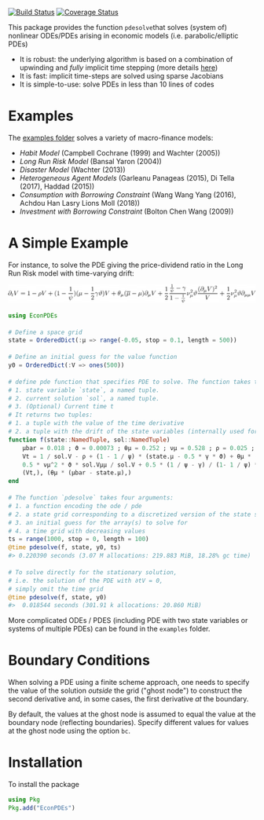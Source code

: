 [![Build Status](https://travis-ci.org/matthieugomez/EconPDEs.jl.svg?branch=master)](https://travis-ci.org/matthieugomez/EconPDEs.jl)
[![Coverage Status](https://coveralls.io/repos/matthieugomez/EconPDEs.jl/badge.svg?branch=master)](https://coveralls.io/r/matthieugomez/EconPDEs.jl?branch=master)


This package provides the function `pdesolve`that solves (system of) nonlinear ODEs/PDEs arising in economic models (i.e. parabolic/elliptic PDEs)

- It is robust: the underlying algorithm is based on a combination of upwinding and *fully* implicit time stepping (more details [here](https://github.com/matthieugomez/EconPDEs.jl/blob/master/examples/details.pdf))
- It is fast: implicit time-steps are solved using sparse Jacobians
- It is simple-to-use: solve PDEs in less than 10 lines of codes

# Examples

The [examples folder](https://github.com/matthieugomez/EconPDEs.jl/tree/master/examples)  solves a variety of macro-finance models:
- *Habit Model* (Campbell Cochrane (1999) and Wachter (2005))
- *Long Run Risk Model* (Bansal Yaron (2004))
- *Disaster Model* (Wachter (2013))
- *Heterogeneous Agent Models* (Garleanu Panageas (2015), Di Tella (2017), Haddad (2015))
- *Consumption with Borrowing Constraint* (Wang Wang Yang (2016), Achdou Han Lasry Lions Moll (2018))
- *Investment with Borrowing Constraint* (Bolton Chen Wang (2009))


# A Simple Example

For instance, to solve the PDE giving the price-dividend ratio in the Long Run Risk model with time-varying drift:
<!-- 
\partial_t V = 1 - \rho V + (1 - \frac{1}{\psi})(\mu - \frac{1}{2}\gamma \vartheta)V + \theta_\mu(\overline{\mu} - \mu) \partial_\mu V + \frac{1}{2}\frac{\frac{1}{\psi}-\gamma}{1-\frac{1}{\psi}}\nu_\mu^2 \vartheta \frac{(\partial_\mu V)^2}{V} + \frac{1}{2}\nu_\mu^2 \vartheta \partial_{\mu\mu}V  
-->
<img src="img/by2.png">

```julia
using EconPDEs

# Define a space grid
state = OrderedDict(:μ => range(-0.05, stop = 0.1, length = 500))

# Define an initial guess for the value function
y0 = OrderedDict(:V => ones(500))

# define pde function that specifies PDE to solve. The function takes three arguments:
# 1. state variable `state`, a named tuple. 
# 2. current solution `sol`, a named tuple. 
# 3. (Optional) Current time t
# It returns two tuples:
# 1. a tuple with the value of the time derivative
# 2. a tuple with the drift of the state variables (internally used for upwinding)
function f(state::NamedTuple, sol::NamedTuple)
	μbar = 0.018 ; ϑ = 0.00073 ; θμ = 0.252 ; νμ = 0.528 ; ρ = 0.025 ; ψ = 1.5 ; γ = 7.5
	Vt = 1 / sol.V - ρ + (1 - 1 / ψ) * (state.μ - 0.5 * γ * ϑ) + θμ * (μbar - state.μ) * sol.Vμ / sol.V +
	0.5 * νμ^2 * ϑ * sol.Vμμ / sol.V + 0.5 * (1 / ψ - γ) / (1- 1 / ψ) * νμ^2 *  ϑ * sol.Vμ^2/sol.V^2
	(Vt,), (θμ * (μbar - state.μ),)
end

# The function `pdesolve` takes four arguments:
# 1. a function encoding the ode / pde
# 2. a state grid corresponding to a discretized version of the state space
# 3. an initial guess for the array(s) to solve for
# 4. a time grid with decreasing values 
ts = range(1000, stop = 0, length = 100)
@time pdesolve(f, state, y0, ts)
#> 0.220390 seconds (3.07 M allocations: 219.883 MiB, 18.28% gc time)

# To solve directly for the stationary solution, 
# i.e. the solution of the PDE with ∂tV = 0,
# simply omit the time grid
@time pdesolve(f, state, y0)
#>  0.018544 seconds (301.91 k allocations: 20.860 MiB)
```

More complicated ODEs / PDES (including PDE with two state variables or systems of multiple PDEs) can be found in the `examples` folder. 



# Boundary Conditions
When solving a PDE using a finite scheme approach, one needs to specify the value of the solution *outside* the grid ("ghost node") to construct the second derivative and, in some cases, the first derivative *at* the boundary. 

By default, the values at the ghost node is assumed to equal the value at the boundary node (reflecting boundaries). Specify different values for values at the ghost node using the option `bc`.

# Installation

To install the package
```julia
using Pkg
Pkg.add("EconPDEs")
```

